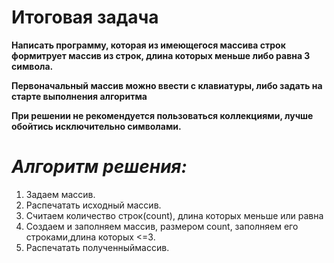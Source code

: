 # Итоговая задача

**Написать программу, которая из имеющегося массива строк формитрует массив из строк, длина которых меньше либо равна 3 символа.** 

**Первоначальный массив можно ввести с клавиатуры, либо задать на старте выполнения алгоритма**

__При  решении не рекомендуется пользоваться коллекциями, лучше обойтись исключительно символами.__

# *Алгоритм решения:*
1. Задаем массив.
2. Распечатать исходный массив.
3. Считаем количество строк(count), длина которых меньше или равна 
4. Создаем и заполняем массив, размером count, заполняем его строками,длина которых <=3.
5. Распечатать полученныймассив.
